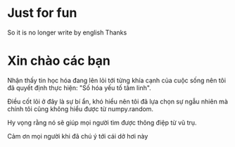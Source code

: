 # Just for fun
So it is no longer write by english
Thanks

# Xin chào các bạn
Nhận thấy tin học hóa đang lên lỏi tới từng khía cạnh của cuộc sống nên tôi đã quyết định thực hiện: "Số hóa yếu tố tâm linh".

Điều cốt lõi ở đây là sự bí ẩn, khó hiểu nên tôi đã lựa chọn sự ngẫu nhiên mà chính tôi cũng không hiểu được từ numpy.random.

Hy vọng rằng nó sẽ giúp mọi người tìm được thông điệp từ vũ trụ.

Cảm ơn mọi người khi đã chú ý tới cái dở hơi này